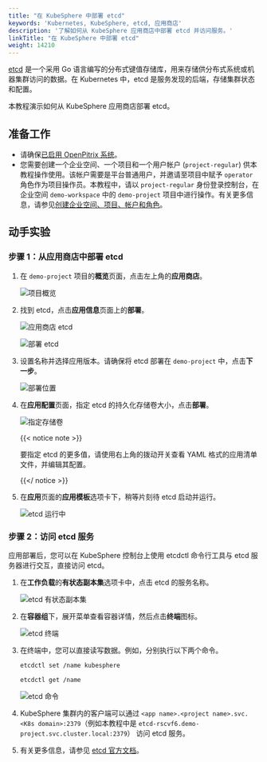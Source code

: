 ```yaml
---
title: "在 KubeSphere 中部署 etcd"
keywords: 'Kubernetes, KubeSphere, etcd, 应用商店'
description: '了解如何从 KubeSphere 应用商店中部署 etcd 并访问服务。'
linkTitle: "在 KubeSphere 中部署 etcd"
weight: 14210
---
```


[etcd](https://etcd.io/) 是一个采用 Go 语言编写的分布式键值存储库，用来存储供分布式系统或机器集群访问的数据。在 Kubernetes 中，etcd 是服务发现的后端，存储集群状态和配置。

本教程演示如何从 KubeSphere 应用商店部署 etcd。

## 准备工作

- 请确保[已启用 OpenPitrix 系统](../../../pluggable-components/app-store/)。
- 您需要创建一个企业空间、一个项目和一个用户帐户 (`project-regular`) 供本教程操作使用。该帐户需要是平台普通用户，并邀请至项目中赋予 `operator` 角色作为项目操作员。本教程中，请以 `project-regular` 身份登录控制台，在企业空间 `demo-workspace` 中的 `demo-project` 项目中进行操作。有关更多信息，请参见[创建企业空间、项目、帐户和角色](../../../quick-start/create-workspace-and-project/)。

## 动手实验

### 步骤 1：从应用商店中部署 etcd

1. 在 `demo-project` 项目的**概览**页面，点击左上角的**应用商店**。

   ![项目概览](/images/docs/zh-cn/appstore/built-in-apps/deploy-etcd-on-ks/project-overview.PNG)

2. 找到 etcd，点击**应用信息**页面上的**部署**。

   ![应用商店 etcd](/images/docs/zh-cn/appstore/built-in-apps/deploy-etcd-on-ks/etcd-app-store.PNG)

   ![部署 etcd](/images/docs/zh-cn/appstore/built-in-apps/deploy-etcd-on-ks/deploy-etcd.PNG)

3. 设置名称并选择应用版本。请确保将 etcd 部署在 `demo-project` 中，点击**下一步**。

   ![部署位置](/images/docs/zh-cn/appstore/built-in-apps/deploy-etcd-on-ks/deployment-location.PNG)

4. 在**应用配置**页面，指定 etcd 的持久化存储卷大小，点击**部署**。

   ![指定存储卷](/images/docs/zh-cn/appstore/built-in-apps/deploy-etcd-on-ks/specify-volume.PNG)

   {{< notice note >}}

   要指定 etcd 的更多值，请使用右上角的拨动开关查看 YAML 格式的应用清单文件，并编辑其配置。

   {{</ notice >}} 

5. 在**应用**页面的**应用模板**选项卡下，稍等片刻待 etcd 启动并运行。

   ![etcd 运行中](/images/docs/zh-cn/appstore/built-in-apps/deploy-etcd-on-ks/etcd-running.PNG)

### 步骤 2：访问 etcd 服务

应用部署后，您可以在 KubeSphere 控制台上使用 etcdctl 命令行工具与 etcd 服务器进行交互，直接访问 etcd。

1. 在**工作负载**的**有状态副本集**选项卡中，点击 etcd 的服务名称。

   ![etcd 有状态副本集](/images/docs/zh-cn/appstore/built-in-apps/deploy-etcd-on-ks/etcd-statefulset.PNG)

2. 在**容器组**下，展开菜单查看容器详情，然后点击**终端**图标。

   ![etcd 终端](/images/docs/zh-cn/appstore/built-in-apps/deploy-etcd-on-ks/etcd-terminal.PNG)

3. 在终端中，您可以直接读写数据。例如，分别执行以下两个命令。

   ```bash
   etcdctl set /name kubesphere
   ```

   ```bash
   etcdctl get /name
   ```

   ![etcd 命令](/images/docs/zh-cn/appstore/built-in-apps/deploy-etcd-on-ks/etcd-command.PNG)

4. KubeSphere 集群内的客户端可以通过 `<app name>.<project name>.svc.<K8s domain>:2379`（例如本教程中是 `etcd-rscvf6.demo-project.svc.cluster.local:2379`） 访问 etcd 服务。

5. 有关更多信息，请参见 [etcd 官方文档](https://etcd.io/docs/v3.4.0/)。


